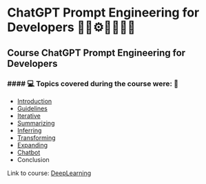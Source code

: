 # ChatGPT Prompt Engineering for Developers 🤖🎲⚙️🤯👨🏻‍💻
## Course ChatGPT Prompt Engineering for Developers
### #### 💻 Topics covered during the course were: 🚀

- [Introduction](https://github.com/romulovieira777/ChatGPT_Prompt_Engineering_for_Developers/tree/main/01_Introduction)
- [Guidelines](https://github.com/romulovieira777/ChatGPT_Prompt_Engineering_for_Developers/tree/main/02_Guidelines)
- [Iterative](https://github.com/romulovieira777/ChatGPT_Prompt_Engineering_for_Developers/tree/main/03_Iterative)
- [Summarizing]()
- [Inferring]()
- [Transforming]()
- [Expanding]()
- [Chatbot]()
- Conclusion

Link to course: [DeepLearning](https://learn.deeplearning.ai/courses/chatgpt-prompt-eng/lesson/dfbds/introduction)